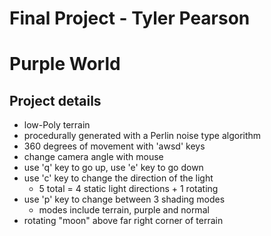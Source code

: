 # Final Project - Tyler Pearson

# Purple World

## Project details

- low-Poly terrain
- procedurally generated with a Perlin noise type algorithm
- 360 degrees of movement with 'awsd' keys
- change camera angle with mouse
- use 'q' key to go up, use 'e' key to go down
- use 'c' key to change the direction of the light
   - 5 total = 4 static light directions + 1 rotating
- use 'p' key to change between 3 shading modes
   - modes include terrain, purple and normal
- rotating "moon" above far right corner of terrain
